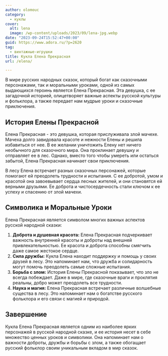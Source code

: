 ```yaml
---
author: olomouc
category:
  - куклы
cover:
  alt: lena
  image: /wp-content/uploads/2023/09/lena-jpg.webp
date: "2023-09-24T15:52:47+00:00"
guid: https://www.adora.ru/?p=2620
tag:
  - винтажные-игрушки
title: Кукла Елена Прекрасная
url: /elena/

---
```

В мире русских народных сказок, который богат как сказочными персонажами, так и моральными уроками, одной из самых выдающихся героинь является Елена Прекрасная. Эта девушка, с ее загадочной историей, олицетворяет важные аспекты русской культуры и фольклора, а также передает нам мудрые уроки и сказочные приключения.

## История Елены Прекрасной

Елена Прекрасная \- это девушка, которая прислуживала злой мачехе. Мачеха долго завидовала красоте и нежности Елены и решила избавиться от нее. В ее желании уничтожить Елену нет ничего необычного для сказочного мира. Она проклинает девушку и отправляет ее в лес. Однако, вместо того чтобы умереть или остаться забытой, Елена Прекрасная начинает свои приключения.

В лесу Елена встречает разных сказочных персонажей, которые помогают ей преодолеть трудности и испытания. С ее добротой, умом и красотой она завоевывает сердца лесных жителей, и они становятся ей верными друзьями. Ее доброта и чистосердечность стали ключом к ее успеху и спасению от злой мачехи.

## Символика и Моральные Уроки

Елена Прекрасная является символом многих важных аспектов русской народной сказки:

1. **Доброта и душевная красота:** Елена Прекрасная подчеркивает важность внутренней красоты и доброты над внешней привлекательностью. Ее красота и доброта способны смягчить даже самое жестокое сердце.
1. **Сила дружбы:** Кукла Елена находит поддержку и помощь у своих друзей в лесу. Это напоминает нам, что дружба и солидарность могут помочь преодолеть самые сложные испытания.
1. **Борьба с злом:** История Елены Прекрасной показывает, что зло не всегда побеждает. Даже в мире, где сказочные враги и проклятия реальны, добро может преодолеть все трудности.
1. **Наука и магия:** Елена Прекрасная встречает различные волшебные существа в лесу. Это напоминает нам о богатстве русского фольклора и его связи с магией и природой.

## Завершение

Кукла Елена Прекрасная является одним из наиболее ярких персонажей в русской народной сказке, и ее история несет в себе множество ценных уроков и символики. Она напоминает нам о важности доброты, дружбы и борьбы с злом, а также обогащает русский фольклор своим уникальным вкладом в мир сказок.
